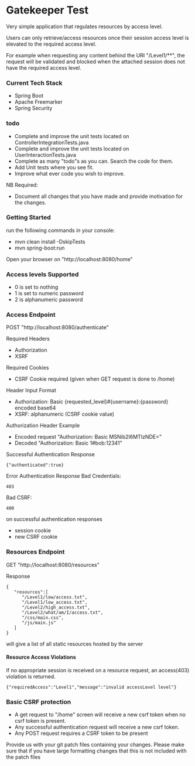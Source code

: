# Gatekeeper Test

Very simple application that regulates resources by access level.

Users can only retrieve/access resources once their session access level is elevated to the required access level.

For example when requesting any content behind the URI "/Level1/\**", the request will be validated and blocked when the attached session does not have the required access level. 

### Current Tech Stack

* Spring Boot
* Apache Freemarker
* Spring Security

### todo
* Complete and improve the unit tests located on ControllerIntegrationTests.java
* Complete and improve the unit tests located on UserInteractionTests.java
* Complete as many "todo"s as you can. Search the code for them.
* Add Unit tests where you see fit.
* Improve what ever code you wish to improve.

NB Required:
* Document all changes that you have made and provide motivation for the changes.

### Getting Started
run the following commands in your console:
* mvn clean install -DskipTests
* mvn spring-boot:run

Open your browser on "http://localhost:8080/home"

### Access levels Supported

* 0 is set to nothing
* 1 is set to numeric password
* 2 is alphanumeric password

### Access Endpoint

POST "http://localhost:8080/authenticate"

Required Headers
* Authorization
* XSRF

Required Cookies
* CSRF Cookie required (given when GET request is done to /home)

Header Input Format
* Authorization: Basic {requested_level}#{username}:{password} encoded base64
* XSRF: alphanumeric (CSRF cookie value)

Authorization Header Example

* Encoded request "Authorization: Basic MSNib2I6MTIzNDE="
* Decoded "Authorization: Basic 1#bob:12341"

Successful Authentication Response

```
{"authenticated":true}
```

Error Authentication Response
Bad Credentials:
```
403
```
Bad CSRF:
```
400
```


on successful authentication responses

* session cookie
* new CSRF cookie

### Resources Endpoint

GET "http://localhost:8080/resources"

Response

```
{ 
   "resources":[ 
      "/Level1/low/access.txt",
      "/Level1/low_access.txt",
      "/Level2/high_access.txt",
      "/Level2/what/am/I/access.txt",
      "/css/main.css",
      "/js/main.js"
   ]
}
```

will give a list of all static resources hosted by the server

#### Resource Access Violations

If no appropriate session is received on a resource request, an access(403) violation is
returned.

```
{"requiredAccess":"Level1","message":"invalid accessLevel level"}
```

### Basic CSRF protection

* A get request to "/home" screen will receive a new csrf token when no csrf token is present.
* Any successful authentication request will receive a new csrf token.
* Any POST request requires a CSRF token to be present


Provide us with your git patch files containing your changes.
Please make sure that if you have large formatting changes that this is not included with the patch files 


